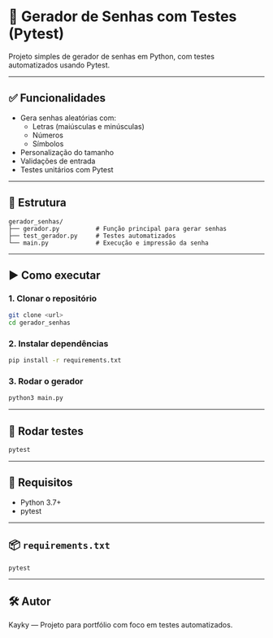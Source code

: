 # 🔐 Gerador de Senhas com Testes (Pytest)

Projeto simples de gerador de senhas em Python, com testes automatizados usando Pytest.

---

## ✅ Funcionalidades

- Gera senhas aleatórias com:
  - Letras (maiúsculas e minúsculas)
  - Números
  - Símbolos
- Personalização do tamanho
- Validações de entrada
- Testes unitários com Pytest

---

## 📁 Estrutura

```
gerador_senhas/
├── gerador.py          # Função principal para gerar senhas
├── test_gerador.py     # Testes automatizados
└── main.py             # Execução e impressão da senha
```

---

## ▶️ Como executar

### 1. Clonar o repositório

```bash
git clone <url>
cd gerador_senhas
```

### 2. Instalar dependências

```bash
pip install -r requirements.txt
```

### 3. Rodar o gerador

```bash
python3 main.py
```

---

## 🧪 Rodar testes

```bash
pytest
```

---

## 📄 Requisitos

- Python 3.7+
- pytest

---

## 📦 `requirements.txt`

```
pytest
```

---

## 🛠️ Autor

Kayky — Projeto para portfólio com foco em testes automatizados.
